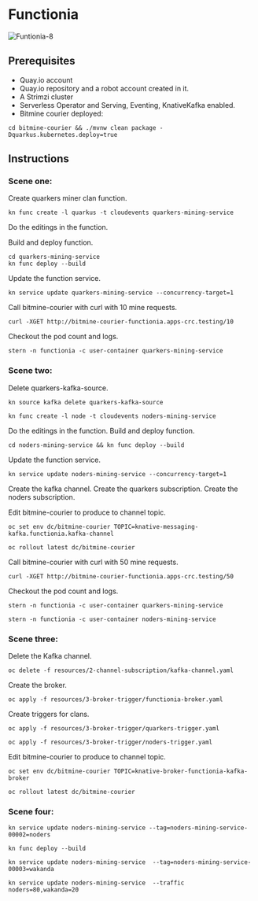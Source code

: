 # Functionia

![Funtionia-8](https://user-images.githubusercontent.com/10568159/159382570-fce98c6c-eb47-43d2-a4b4-9fc7d2f49c7f.jpg)

## Prerequisites

* Quay.io account
* Quay.io repository and a robot account created in it.
* A Strimzi cluster
* Serverless Operator and Serving, Eventing, KnativeKafka enabled.
* Bitmine courier deployed:

```shell
cd bitmine-courier && ./mvnw clean package -Dquarkus.kubernetes.deploy=true
```

## Instructions

### Scene one:

Create quarkers miner clan function.

```shell
kn func create -l quarkus -t cloudevents quarkers-mining-service
```

Do the editings in the function.

Build and deploy function.

```shell
cd quarkers-mining-service
kn func deploy --build
```

Update the function service.

```shell
kn service update quarkers-mining-service --concurrency-target=1
```

Call bitmine-courier with curl with 10 mine requests.

```shell
curl -XGET http://bitmine-courier-functionia.apps-crc.testing/10
```

Checkout the pod count and logs.

```shell
stern -n functionia -c user-container quarkers-mining-service
```

### Scene two:

Delete quarkers-kafka-source.

```shell
kn source kafka delete quarkers-kafka-source
```

```shell
kn func create -l node -t cloudevents noders-mining-service
```

Do the editings in the function.
Build and deploy function.

```shell
cd noders-mining-service && kn func deploy --build
```

Update the function service.

```shell
kn service update noders-mining-service --concurrency-target=1
```

Create the kafka channel.
Create the quarkers subscription.
Create the noders subscription.

Edit bitmine-courier to produce to channel topic.

```shell
oc set env dc/bitmine-courier TOPIC=knative-messaging-kafka.functionia.kafka-channel
```

```shell
oc rollout latest dc/bitmine-courier 
```

Call bitmine-courier with curl with 50 mine requests.

```shell
curl -XGET http://bitmine-courier-functionia.apps-crc.testing/50
```

Checkout the pod count and logs.

```shell
stern -n functionia -c user-container quarkers-mining-service
```

```shell
stern -n functionia -c user-container noders-mining-service
```


### Scene three:

Delete the Kafka channel.

```shell
oc delete -f resources/2-channel-subscription/kafka-channel.yaml
```

Create the broker.

```shell
oc apply -f resources/3-broker-trigger/functionia-broker.yaml
```

Create triggers for clans.

```shell
oc apply -f resources/3-broker-trigger/quarkers-trigger.yaml
```

```shell
oc apply -f resources/3-broker-trigger/noders-trigger.yaml
```

Edit bitmine-courier to produce to channel topic.

```shell
oc set env dc/bitmine-courier TOPIC=knative-broker-functionia-kafka-broker
```

```shell
oc rollout latest dc/bitmine-courier 
```


### Scene four:

```shell
kn service update noders-mining-service --tag=noders-mining-service-00002=noders
```

```shell
kn func deploy --build
```

```shell
kn service update noders-mining-service  --tag=noders-mining-service-00003=wakanda
```

```shell
kn service update noders-mining-service  --traffic noders=80,wakanda=20
```


